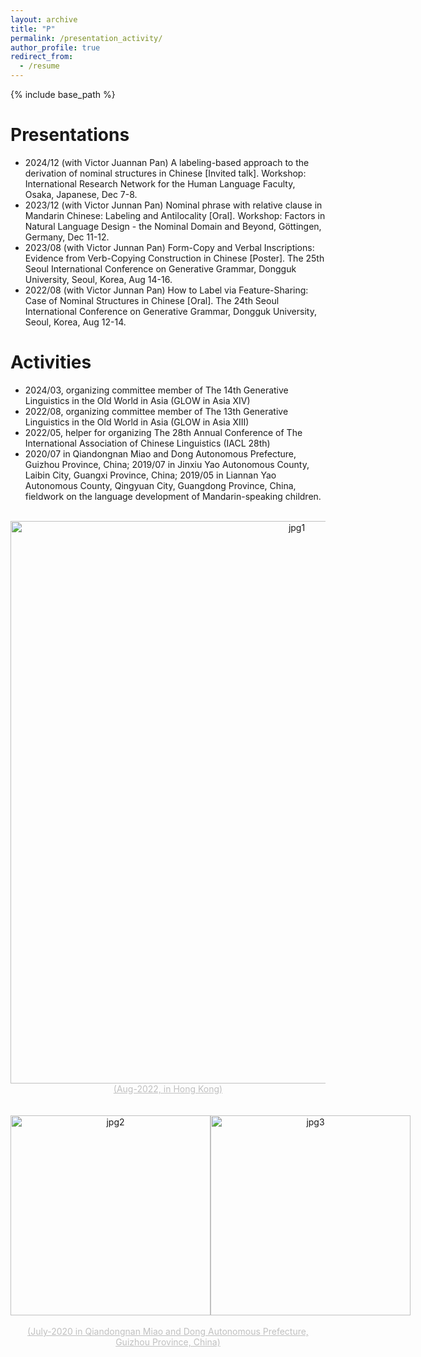 ```yaml
---
layout: archive
title: "P"
permalink: /presentation_activity/
author_profile: true
redirect_from:
  - /resume
---
```


{% include base_path %}

Presentations
======
- 2024/12 (with Victor Juannan Pan) A labeling-based approach to the derivation of nominal structures in Chinese [Invited talk]. Workshop: International Research Network for the Human Language Faculty, Osaka, Japanese, Dec 7-8.
- 2023/12 (with Victor Junnan Pan) Nominal phrase with relative clause in Mandarin Chinese: Labeling and Antilocality [Oral]. Workshop: Factors in Natural Language Design - the Nominal Domain and Beyond, Göttingen, Germany, Dec 11-12.
- 2023/08 (with Victor Junnan Pan) Form-Copy and Verbal Inscriptions: Evidence from Verb-Copying Construction in Chinese [Poster]. The 25th Seoul International Conference on Generative Grammar, Dongguk University, Seoul, Korea, Aug 14-16.  
- 2022/08 (with Victor Junnan Pan) How to Label via Feature-Sharing: Case of Nominal Structures in Chinese [Oral]. The 24th Seoul International Conference on Generative Grammar, Dongguk University, Seoul, Korea, Aug 12-14. 

Activities
======
- 2024/03, organizing committee member of The 14th Generative Linguistics in the Old World in Asia (GLOW in Asia XIV)
- 2022/08, organizing committee member of  The 13th Generative Linguistics in the Old World in Asia (GLOW in Asia XIII)
- 2022/05, helper for organizing The 28th Annual Conference of The International Association of Chinese Linguistics (IACL 28th) 
- 2020/07 in Qiandongnan Miao and Dong Autonomous Prefecture, Guizhou Province, China; 2019/07 in Jinxiu Yao Autonomous County, Laibin City, Guangxi Province, China; 2019/05 in Liannan Yao Autonomous County, Qingyuan City, Guangdong Province, China, fieldwork on the language development of Mandarin-speaking children. 
<br>

<div style="text-align: center;">
  <img src="/Xiangyu_LI/images/activity1.jpg" width="900" height="auto" alt="jpg1">
</div>
<div style="text-align: center;">
    <div style="font-size:14px;color:#C0C0C0;text-decoration:underline;">(Aug-2022, in Hong Kong)
</div>
<br><br>

<div style="display: flex; justify-content: space-around;">
  <div style="text-align: center;">
    <img src="/Xiangyu_LI/images/activity2.jpg" alt="jpg2" style="width: 320px; height: auto;"> </div>
  <div style="text-align: center;">
    <img src="/Xiangyu_LI/images/fNIRs.jpg" alt="jpg3" style="width: 320px; height: auto;"></div>
  </div>
  <br>
  <div style="text-align: center;">
  <div style="font-size:14px;color:#C0C0C0;text-decoration:underline;">(July-2020 in Qiandongnan Miao and Dong Autonomous Prefecture, Guizhou Province, China)</div>  
</div>
  
